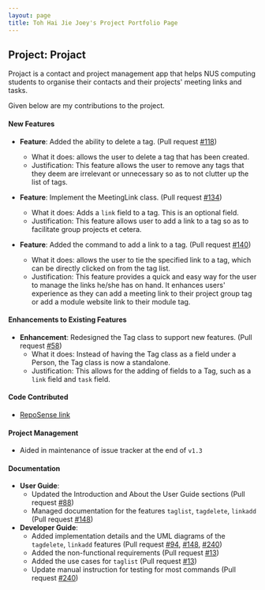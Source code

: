 ```yaml
---
layout: page
title: Toh Hai Jie Joey's Project Portfolio Page
---
```


## Project: Projact

Projact is a contact and project management app that helps NUS computing students to organise their contacts and their projects' meeting links and tasks. 

Given below are my contributions to the project.

#### New Features
* **Feature**: Added the ability to delete a tag. (Pull request [\#118](https://github.com/AY2021S1-CS2103T-T17-4/tp/pull/118))
  * What it does: allows the user to delete a tag that has been created. 
  * Justification: This feature allows the user to remove any tags that they deem are irrelevant or unnecessary so as to not clutter up the list of tags.
  
* **Feature**: Implement the MeetingLink class. (Pull request [\#134](https://github.com/AY2021S1-CS2103T-T17-4/tp/pull/134))
    * What it does: Adds a `link` field to a tag. This is an optional field.
    * Justification: This feature allows user to add a link to a tag so as to facilitate group projects et cetera.
    
* **Feature**: Added the command to add a link to a tag. (Pull request [\#140](https://github.com/AY2021S1-CS2103T-T17-4/tp/pull/140))
  * What it does: allows the user to tie the specified link to a tag, which can be directly clicked on from the tag list.
  * Justification: This feature provides a quick and easy way for the user to manage the links he/she has on hand. It enhances users' experience as they can add a meeting link to their project group tag or add a module website link to their module tag. 

#### Enhancements to Existing Features
* **Enhancement**: Redesigned the Tag class to support new features. (Pull request [\#58](https://github.com/AY2021S1-CS2103T-T17-4/tp/pull/58))
    * What it does: Instead of having the Tag class as a field under a Person, the Tag class is now a standalone.
    * Justification: This allows for the adding of fields to a Tag, such as a `link` field and `task` field.

<div style="page-break-after: always;"></div> 

#### Code Contributed
* [RepoSense link](https://nus-cs2103-ay2021s1.github.io/tp-dashboard/#breakdown=true&search=joeytoh&sort=groupTitle&sortWithin=title&since=2020-08-14&until=2020-11-09&timeframe=commit&mergegroup=&groupSelect=groupByRepos&checkedFileTypes=docs~functional-code~test-code~other&tabOpen=true&tabType=authorship&tabAuthor=JoeyToh&tabRepo=AY2021S1-CS2103T-T17-4%2Ftp%5Bmaster%5D&authorshipIsMergeGroup=false&authorshipFileTypes=docs~functional-code~test-code)

#### Project Management
* Aided in maintenance of issue tracker at the end of `v1.3`

#### Documentation    
* **User Guide**:
    * Updated the Introduction and About the User Guide sections (Pull request [\#88](https://github.com/AY2021S1-CS2103T-T17-4/tp/pull/88))
    * Managed documentation for the features `taglist`, `tagdelete`, `linkadd` (Pull request [\#148](https://github.com/AY2021S1-CS2103T-T17-4/tp/pull/148))
* **Developer Guide**:
    * Added implementation details and the UML diagrams of the `tagdelete`, `linkadd` features (Pull request [\#94](https://github.com/AY2021S1-CS2103T-T17-4/tp/pull/94), [\#148](https://github.com/AY2021S1-CS2103T-T17-4/tp/pull/148), [\#240](https://github.com/AY2021S1-CS2103T-T17-4/tp/pull/240))
    * Added the non-functional requirements (Pull request [\#13](https://github.com/AY2021S1-CS2103T-T17-4/tp/pull/13))
    * Added the use cases for `taglist` (Pull request [\#13](https://github.com/AY2021S1-CS2103T-T17-4/tp/pull/13))
    * Update manual instruction for testing for most commands (Pull request [\#240](https://github.com/AY2021S1-CS2103T-T17-4/tp/pull/240))
